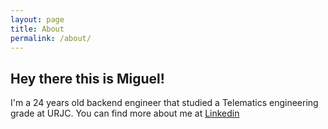 ```yaml
---
layout: page
title: About
permalink: /about/
---
```


 ## Hey there this is Miguel!

 I'm a 24 years old backend engineer that studied a Telematics engineering grade at URJC.
 You can find more about me at [Linkedin](https://www.linkedin.com/in/mavilam/)
